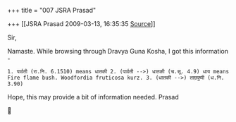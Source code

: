 +++
title = "007 JSRA Prasad"

+++
[[JSRA Prasad	2009-03-13, 16:35:35 [Source](https://groups.google.com/g/bvparishat/c/LEHm9XOviyQ)]]



Sir,  
  
Namaste. While browsing through Dravya Guna Kosha, I got this information -  

``` 1. पार्वती (रा.नि. 6.1510) means धातकी 2. (पार्वती -->) धातकी (च.सू. 4.9) धाय means Fire flame bush. Woodfordia fruticosa kurz. 3. (धातकी -->) ताम्रपुष्पी (ध.नि. 3.90) ```

Hope, this may provide a bit of information needed. Prasad



